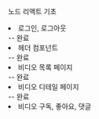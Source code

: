 노드 리액트 기초

<li>로그인, 로그아웃</li> -- 완료
<li>헤더 컴포넌트</li> -- 완료
<li>비디오 목록 페이지</li> -- 완료
<li>비디오 디테일 페이지</li> -- 완료
<li>비디오 구독, 좋아요, 댓글</li>
